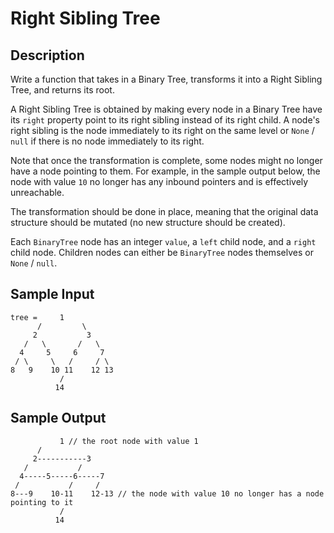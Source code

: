 # Right Sibling Tree

## Description
Write a function that takes in a Binary Tree, transforms it into a Right Sibling Tree, and returns its root.

A Right Sibling Tree is obtained by making every node in a Binary Tree have its `right` property point to its right sibling instead of its right child. A node's right sibling is the node immediately to its right on the same level or `None` / `null` if there is no node immediately to its right.

Note that once the transformation is complete, some nodes might no longer have a node pointing to them. For example, in the sample output below, the node with value `10` no longer has any inbound pointers and is effectively unreachable.

The transformation should be done in place, meaning that the original data structure should be mutated (no new structure should be created).

Each `BinaryTree` node has an integer `value`, a `left` child node, and a `right` child node. Children nodes can either be `BinaryTree` nodes themselves or `None` / `null`.

## Sample Input
```
tree =     1
      /         \
     2           3
   /   \       /   \
  4     5     6     7
 / \     \   /     / \
8   9    10 11    12 13
           /
          14
```

## Sample Output
```
           1 // the root node with value 1
      /
     2-----------3
   /           /
  4-----5-----6-----7
 /           /     /
8---9    10-11    12-13 // the node with value 10 no longer has a node pointing to it
           /
          14
```
